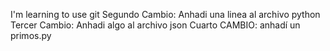 

I'm learning to use git
Segundo Cambio: Anhadi una linea al archivo python
Tercer Cambio: Anhadi algo al archivo json
Cuarto CAMBIO: anhadí  un primos.py
